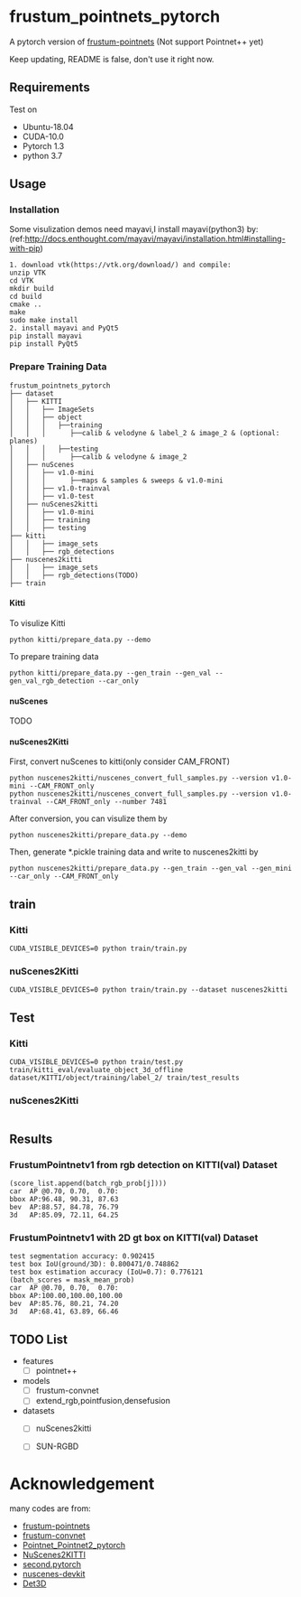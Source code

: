 # frustum_pointnets_pytorch
A pytorch version of [frustum-pointnets](https://github.com/charlesq34/frustum-pointnets) 
(Not support Pointnet++ yet)

Keep updating, README is false, don't use it right now.
## Requirements
Test on 
* Ubuntu-18.04
* CUDA-10.0
* Pytorch 1.3
* python 3.7


## Usage
### Installation
Some visulization demos need mayavi,I install mayavi(python3) by:
(ref:http://docs.enthought.com/mayavi/mayavi/installation.html#installing-with-pip) 
```angular2
1. download vtk(https://vtk.org/download/) and compile:
unzip VTK
cd VTK
mkdir build
cd build
cmake ..
make
sudo make install 
2. install mayavi and PyQt5
pip install mayavi
pip install PyQt5
```
### Prepare Training Data
```angular2
frustum_pointnets_pytorch
├── dataset
│   ├── KITTI
│   │   ├── ImageSets
│   │   ├── object
│   │   │   ├──training
│   │   │      ├──calib & velodyne & label_2 & image_2 & (optional: planes)
│   │   │   ├──testing
│   │   │      ├──calib & velodyne & image_2
│   ├── nuScenes
│   │   ├── v1.0-mini
│   │   │      ├──maps & samples & sweeps & v1.0-mini
│   │   ├── v1.0-trainval
│   │   ├── v1.0-test
│   ├── nuScenes2kitti
│   │   ├── v1.0-mini
│   │   ├── training
│   │   ├── testing
├── kitti
│   │   ├── image_sets
│   │   ├── rgb_detections
├── nuscenes2kitti
│   │   ├── image_sets
│   │   ├── rgb_detections(TODO)
├── train
```
#### Kitti
To visulize Kitti
```angular2
python kitti/prepare_data.py --demo
```
To prepare training data
```angular2
python kitti/prepare_data.py --gen_train --gen_val --gen_val_rgb_detection --car_only
```

#### nuScenes
TODO

#### nuScenes2Kitti
First, convert nuScenes to kitti(only consider CAM_FRONT)
```angular2
python nuscenes2kitti/nuscenes_convert_full_samples.py --version v1.0-mini --CAM_FRONT_only
python nuscenes2kitti/nuscenes_convert_full_samples.py --version v1.0-trainval --CAM_FRONT_only --number 7481
```
After conversion, you can visulize them by 
```angular2
python nuscenes2kitti/prepare_data.py --demo
```
Then, generate *.pickle training data and write to nuscenes2kitti by 
```angular2
python nuscenes2kitti/prepare_data.py --gen_train --gen_val --gen_mini --car_only --CAM_FRONT_only
```

## train
### Kitti
```angular2
CUDA_VISIBLE_DEVICES=0 python train/train.py
```
### nuScenes2Kitti
```angular2
CUDA_VISIBLE_DEVICES=0 python train/train.py --dataset nuscenes2kitti
```

## Test
### Kitti
```angular2
CUDA_VISIBLE_DEVICES=0 python train/test.py
train/kitti_eval/evaluate_object_3d_offline dataset/KITTI/object/training/label_2/ train/test_results
```
### nuScenes2Kitti
```angular2

```

## Results
### FrustumPointnetv1 from rgb detection on KITTI(val) Dataset
```angular2
(score_list.append(batch_rgb_prob[j])))
car  AP @0.70, 0.70,  0.70:
bbox AP:96.48, 90.31, 87.63
bev  AP:88.57, 84.78, 76.79
3d   AP:85.09, 72.11, 64.25
```
### FrustumPointnetv1 with 2D gt box on KITTI(val) Dataset
```
test segmentation accuracy: 0.902415
test box IoU(ground/3D): 0.800471/0.748862
test box estimation accuracy (IoU=0.7): 0.776121
(batch_scores = mask_mean_prob)
car  AP @0.70, 0.70,  0.70:
bbox AP:100.00,100.00,100.00
bev  AP:85.76, 80.21, 74.20
3d   AP:68.41, 63.89, 66.46
```



## TODO List
* features
  - [ ] pointnet++
* models
  - [ ] frustum-convnet
  - [ ] extend_rgb,pointfusion,densefusion
* datasets
  - [ ] nuScenes2kitti
  - [ ] SUN-RGBD

  
# Acknowledgement
many codes are from:
* [frustum-pointnets](https://github.com/charlesq34/frustum-pointnets) 
* [frustum-convnet](https://github.com/zhixinwang/frustum-convnet)
* [Pointnet_Pointnet2_pytorch](https://github.com/yanx27/Pointnet_Pointnet2_pytorch)
* [NuScenes2KITTI](https://github.com/zcc31415926/NuScenes2KITTI)
* [second.pytorch](https://github.com/traveller59/second.pytorch)
* [nuscenes-devkit](https://github.com/nutonomy/nuscenes-devkit)
* [Det3D](https://github.com/poodarchu/Det3D)

